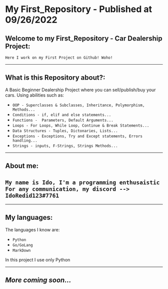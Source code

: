 # ****My First_Repository**** - ****Published at 09/26/2022****

## **Welcome to my First_Repository - Car Dealership Project:**

```Here I work on my First Project on Github! Woho!```

---

## **What is this Repository about?:**

A Basic Beginner Dealership Project where you can sell/publish/buy your cars.
Using abilities such as:

- ```OOP - Superclasses & Subclasses, Inheritance, Polymorphism, Methods...```
- ```Conditions - if, elif and else statements...```
- ```Functions -  Parameters, Default Arguments... ```
- ```Loops - For Loops, While Loop, Continue & Break Statements...```
- ```Data Structures - Tuples, Dictonaries, Lists... ```
- ```Exceptions - Exceptions, Try and Except statements, Errors handling...```
- ```Strings - inputs, F-Strings, Strings Methods...```

---


## **About me:**
``My name is Ido, I'm a programming enthusaistic``
```For any communication, my discord --> IdoRedid123#7761```
---

---
## **My languages:**

The languages I know are:

- `Python`
- `Go/GoLang`
- `MarkDown`

In this project I use only Python

---

## *More coming soon...*
